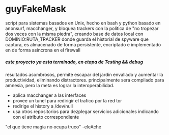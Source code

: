 # guyFakeMask
 script para sistemas basados en Unix, hecho en bash y python basado en anonsurf, macchanger, y bloquea trackers con la politica de "no tropezar dos veces con la misma piedra", creando base de datos local con DOMINIO:RUTA_TRACKER donde guarda el historial de spyware que captura, es almacenado de forma persistente, encriptado e implementado en de forma asincrona en el firewall
##### este proyecto ya esta terminado, en etapa de Testing && debug
resultados asombrosos, permite escapar del jardin envallado y aumentar la productividad, eliminando distractores.
principalmente sera compilado para amnesia, pero la meta es lograr la interoperabilidad. 
- aplica macchanger a las interfaces
- provee un tunel para redirigir el trafico por la red tor
- redirige el history a /dev/null
- usa otros repositorios para dezplegar servicios adicionales indicando con el atributo correspondiente

"el que tiene magia no ocupa truco" -eleAche